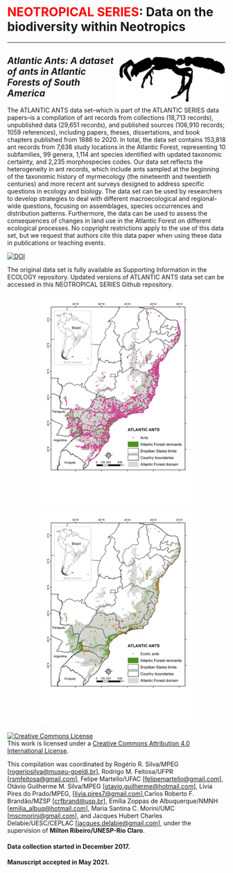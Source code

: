# <span style="color:red">NEOTROPICAL SERIES</span>: Data on the biodiversity within Neotropics
--------------------------------------------------------
## ***<img align="right" width="250" src="https://github.com/LEEClab/Atlantic_Ants/blob/main/Leptanilloides_atlanticus.png">Atlantic Ants: A dataset of ants in Atlantic Forests of South America***

The ATLANTIC ANTS data set–which is part of the ATLANTIC SERIES data papers–is a compilation of ant records from collections (18,713 records), unpublished data (29,651 records), and published sources (106,910 records; 1059 references), including papers, theses, dissertations, and book chapters published from 1886 to 2020. In total, the data set contains 153,818 ant records from 7,636 study locations in the Atlantic Forest, representing 10 subfamilies, 99 genera, 1,114 ant species identified with updated taxonomic certainty, and 2,235 morphospecies codes. Our data set reflects the heterogeneity in ant records, which include ants sampled at the beginning of the taxonomic history of myrmecology (the nineteenth and twentieth centuries) and more recent ant surveys designed to address specific questions in ecology and biology. The data set can be used by researchers to develop strategies to deal with different macroecological and regional-wide questions, focusing on assemblages, species occurrences and distribution patterns. Furthermore, the data can be used to assess the consequences of changes in land use in the Atlantic Forest on different ecological processes. No copyright restrictions apply to the use of this data set, but we request that authors cite this data paper when using these data in publications or teaching events.

[![DOI](https://zenodo.org/badge/406568694.svg)](https://zenodo.org/badge/latestdoi/406568694)

The original data set is fully available as Supporting Information in the ECOLOGY repository.
Updated versions of ATLANTIC ANTS data set can be accessed in this NEOTROPICAL SERIES Github repository.

<p align="center">
  <img src="https://github.com/LEEClab/Atlantic_Ants/blob/main/aants_species_records.png" width="350" title="hover text">
  <img src="https://github.com/LEEClab/Atlantic_Ants/blob/main/aants_exotic_species.png" width="350" alt="accessibility text">
</p>

<a rel="license" href="http://creativecommons.org/licenses/by/4.0/"><img alt="Creative Commons License" style="border-width:0" src="https://i.creativecommons.org/l/by/4.0/88x31.png" /></a><br />This work is licensed under a <a rel="license" href="http://creativecommons.org/licenses/by/4.0/">Creative Commons Attribution 4.0 International License</a>.

This compilation was coordinated by Rogério R. Silva/MPEG [[rogeriosilva@museu-goeldi.br](rogeriosilva@museu-goeldi.br)], Rodrigo M. Feitosa/UFPR [[rsmfeitosa@gmail.com](mailto:rsmfeitosa@gmail.com)], Felipe Martello/UFAC [[felipemartello@gmail.com](mailto:felipemartello@gmail.com)], Otávio Guilherme M. Silva/MPEG [[otavio.guilherme@hotmail.com](mailto:otavio.guilherme@hotmail.com)], Lívia Pires do Prado/MPEG,  [[livia.pires7@gmail.com](mailto:livia.pires7@gmail.com)],Carlos Roberto F. Brandão/MZSP [[crfbrand@usp.br](mailto:crfbrand@usp.br)], Emília Zoppas de Albuquerque/NMNH  [[emilia_albuq@hotmail.com](mailto:emilia_albuq@hotmail.com)], Maria Santina C. Morini/UMC [[mscmorini@gmail.com](mailto:mscmorini@gmail.com)], and Jacques Hubert Charles Delabie/UESC/CEPLAC [[jacques.delabie@gmail.com](mailto:jacques.delabie@gmail.com)], under the supervision of **Milton Ribeiro/UNESP-Rio Claro**.

#### Data collection started in December 2017. 
#### Manuscript accepted in May 2021.
